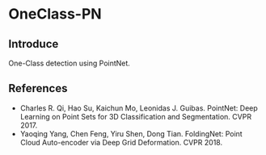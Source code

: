 # OneClass-PN
## Introduce
One-Class detection using PointNet.

## References
- Charles R. Qi, Hao Su, Kaichun Mo, Leonidas J. Guibas. PointNet: Deep Learning on Point Sets for 3D Classification and Segmentation. CVPR 2017.
- Yaoqing Yang, Chen Feng, Yiru Shen, Dong Tian. FoldingNet: Point Cloud Auto-encoder via Deep Grid Deformation. CVPR 2018.
